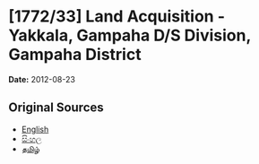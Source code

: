 # [1772/33] Land Acquisition - Yakkala, Gampaha D/S Division, Gampaha District

**Date:** 2012-08-23

## Original Sources

- [English](https://documents.gov.lk/view/extra-gazettes/2012/8/1772-33_E.pdf)
- [සිංහල](https://documents.gov.lk/view/extra-gazettes/2012/8/1772-33_S.pdf)
- [தமிழ்](https://documents.gov.lk/view/extra-gazettes/2012/8/1772-33_T.pdf)
